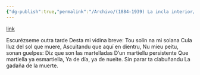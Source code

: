 ```yaml
---
{"dg-publish":true,"permalink":"/Archivo/(1884-1939) La incla interior/","tags":["#Siglo_19","occidental","escrito","Valdés","Padre_Galo","poema"]}
---
```


[link](http://www.araz.net/escritores/fercoron.htm)

Escurézseme outra tarde
Desta mi vidina breve:
Tou solín na mi solana
Cula lluz del sol que muere,
Ascuitandu que aquí en dientru,
Nu mieu peitu, sonan guelpes:
Diz que son las martelladas
D’un martiellu persistente
Que martiella ya esmartiella,
Ya de día, ya de nueite.
Sin parar ta clabuñandu
La gadaña de la muerte.